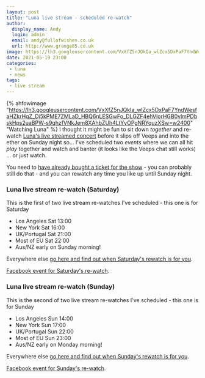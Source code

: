```yaml
---
layout: post
title: "Luna live stream - scheduled re-watch"
author:
  display_name: Andy
  login: admin
  email: andy@fullofwishes.co.uk
  url: http://www.grange85.co.uk
image: https://lh3.googleusercontent.com/VxXfZ5nJQkIa_wlZcx5DxPaF7YndWesfaHZkrHqZ_Di5kPME7ZMLaD_HBQ6nLESGwFo_DLGZF4ehVlorHGB0vlmPDbskHps2uaBPW-s9qhzfVNkJem8XAhbZUh4LtYyOPgNRYquzXSw=w2400
date: 2021-05-19 23:00
categories:
 - luna
 - news
tags:
 - live stream
---
```

{% ahfowimage "https://lh3.googleusercontent.com/VxXfZ5nJQkIa_wlZcx5DxPaF7YndWesfaHZkrHqZ_Di5kPME7ZMLaD_HBQ6nLESGwFo_DLGZF4ehVlorHGB0vlmPDbskHps2uaBPW-s9qhzfVNkJem8XAhbZUh4LtYyOPgNRYquzXSw=w2400" "Watching Luna" %}
I thought it might be fun to sit down _together_ and re-watch [Luna's live streamed concert](/2021/05/17/a-beautiful-view-luna-live-stream/) before it slips off Veeps and into the ether on Sunday night so... I've scheduled two _events_ where we can all hit *play* together and watch and banter (it looks like the Veeps chat still works) ... or just watch.

You need to [have already bought a ticket for the show](https://luna.veeps.com/) - you can probably still do that - and you can rewatch any time you like up until Sunday night. 


### Luna live stream re-watch (Saturday)

This is the first of two live stream re-watches I've scheduled - this one is for Saturday 

* Los Angeles Sat 13:00
* New York Sat 16:00
* UK/Portugal Sat 21:00
* Most of EU Sat 22:00
* Aus/NZ early on Sunday morning!

Everywhere else [go here and find out when Saturday's rewatch is for you](https://www.timeanddate.com/worldclock/fixedtime.html?msg=Luna+live+stream+re-watch+Saturday&iso=20210522T21&p1=136&ah=2).

[Facebook event for Saturday's re-watch](https://www.facebook.com/events/479074459983935/).


### Luna live stream re-watch (Sunday)

This is the second of two live stream re-watches I've scheduled - this one is for Sunday 

* Los Angeles Sun 14:00
* New York Sun 17:00
* UK/Portugal Sun 22:00
* Most of EU Sun 23:00
* Aus/NZ early on Monday morning!

Everywhere else [go here and find out when Sunday's rewatch is for you](https://www.timeanddate.com/worldclock/fixedtime.html?msg=Luna+live+stream+re-watch+Sunday&iso=20210523T22&p1=136&ah=2).

[Facebook event for Sunday's re-watch](https://www.facebook.com/events/2899214113668612/).

